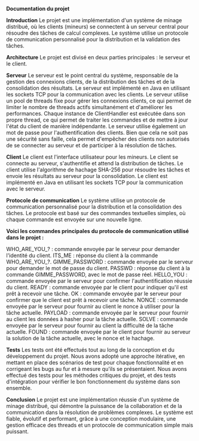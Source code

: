 **Documentation du projet**

**Introduction**
Le projet est une implémentation d'un système de minage distribué, où les clients (mineurs) se connectent à un serveur central pour résoudre des tâches de calcul complexes.
Le système utilise un protocole de communication personnalisé pour la distribution et la validation des tâches.

**Architecture**
Le projet est divisé en deux parties principales : le serveur et le client.

**Serveur**
Le serveur est le point central du système, responsable de la gestion des connexions clients, de la distribution des tâches et de la consolidation des résultats. 
Le serveur est implémenté en Java en utilisant les sockets TCP pour la communication avec les clients.
Le serveur utilise un pool de threads fixe pour gérer les connexions clients, ce qui permet de limiter le nombre de threads actifs simultanément et d'améliorer les performances. 
Chaque instance de ClientHandler est exécutée dans son propre thread, ce qui permet de traiter les commandes et de mettre à jour l'état du client de manière indépendante.
Le serveur utilise également un mot de passe pour l'authentification des clients. 
Bien que cela ne soit pas une sécurité sans faille, cela permet d'empêcher des clients non autorisés de se connecter au serveur et de participer à la résolution de tâches.

**Client**
Le client est l'interface utilisateur pour les mineurs. Le client se connecte au serveur, s'authentifie et attend la distribution de tâches.
Le client utilise l'algorithme de hachage SHA-256 pour résoudre les tâches et envoie les résultats au serveur pour la consolidation. Le client est implémenté en Java en utilisant les sockets TCP pour la communication avec le serveur.

**Protocole de communication**
Le système utilise un protocole de communication personnalisé pour la distribution et la consolidation des tâches.
Le protocole est basé sur des commandes textuelles simples, où chaque commande est envoyée sur une nouvelle ligne.

**Voici les commandes principales du protocole de communication utilisé dans le projet :**

WHO_ARE_YOU_? : commande envoyée par le serveur pour demander l'identité du client.
ITS_ME : réponse du client à la commande WHO_ARE_YOU_?.
GIMME_PASSWORD : commande envoyée par le serveur pour demander le mot de passe du client.
PASSWD : réponse du client à la commande GIMME_PASSWORD, avec le mot de passe réel.
HELLO_YOU : commande envoyée par le serveur pour confirmer l'authentification réussie du client.
READY : commande envoyée par le client pour indiquer qu'il est prêt à recevoir une tâche.
OK : commande envoyée par le serveur pour confirmer que le client est prêt à recevoir une tâche.
NONCE : commande envoyée par le serveur pour fournir au client le nonce à utiliser pour la tâche actuelle.
PAYLOAD : commande envoyée par le serveur pour fournir au client les données à hasher pour la tâche actuelle.
SOLVE : commande envoyée par le serveur pour fournir au client la difficulté de la tâche actuelle.
FOUND : commande envoyée par le client pour fournir au serveur la solution de la tâche actuelle, avec le nonce et le hachage.

**Tests**
Les tests ont été effectués tout au long de la conception et du développement du projet. Nous avons adopté une approche itérative, 
en mettant en place des scénarios de test pour chaque fonctionnalité et en corrigeant les bugs au fur et à mesure qu'ils se présentaient.
Nous avons effectué des tests pour les méthodes critiques du projet, et des tests d'intégration pour vérifier le bon fonctionnement du système dans son ensemble.

**Conclusion**
Le projet est une implémentation réussie d'un système de minage distribué, qui démontre la puissance de la collaboration et de la communication dans la résolution de problèmes complexes.
Le système est fiable, évolutif et performant, grâce à une conception modulaire, une gestion efficace des threads et un protocole de communication simple mais puissant.
